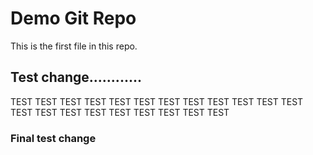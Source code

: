 # Demo Git Repo

This is the first file in this repo.

## Test change............

TEST TEST TEST
TEST TEST TEST
TEST TEST TEST
TEST TEST TEST
TEST TEST TEST
TEST TEST TEST
TEST TEST TEST

### Final test change